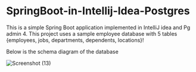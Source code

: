 # SpringBoot-in-Intellij-Idea-Postgres

This is a simple Spring Boot application implemented in IntelliJ idea and Pg admin 4.
This project uses a sample employee database with 5 tables {employees, jobs, departments, dependents, locations}!

Below is the schema diagram of the database

![Screenshot (13)](https://user-images.githubusercontent.com/92574790/207557355-5e28d9bb-c104-435d-bb32-55c0a3e52f8b.png)
